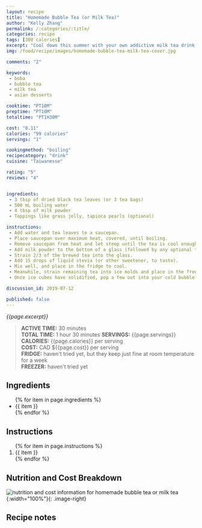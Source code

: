 ```yaml
---
layout: recipe
title: "Homemade Bubble Tea (or Milk Tea)"
author: "Kelly Zhang"
permalink: /:categories/:title/
categories: recipe
tags: [300 calories]
excerpt: "Cool down this summer with your own addictive milk tea drink for a fraction of the cost of boba shops! Here I give options for brewing your own tea or using a pre-mixed powder."
img: /food/recipe/images/homemade-bubble-tea-milk-tea-cover.jpg

comments: "2"

keywords:
 - boba
 - bubble tea
 - milk tea
 - asian desserts

cooktime: "PT10M"
preptime: "PT10M"
totaltime: "PT1H30M"

cost: "0.11"
calories: "99 calories"
servings: "1"

cookingmethod: "boiling"
recipecategory: "drink"
cuisine: "Taiwanesse"

rating: "5"
reviews: "4"


ingredients:
 - 3 tbsp of dried black tea leaves (or 3 tea bags)
 - 500 mL boiling water
 - 4 tbsp of milk powder
 - Toppings like grass jelly, tapioca pearls (optional)

instructions:
 - Add water and tea leaves to a saucepan.
 - Place saucepan over maximum heat, covered, until boiling.
 - Remove saucepan from heat and let steep until the tea is cool enough to touch.
 - Add milk powder to the bottom of a glass (followed by any optional toppings, like grass jelly or tapioca pearls).
 - Strain 2/3 of the brewed tea into the glass.
 - Add 15 drops of liquid stevia (or other sweetener, to taste).
 - Mix well, and place in the fridge to cool.
 - Meanwhile, strain remaining tea into ice molds and place in the freezer to make ice cubes.
 - Once ice cubes have solidified, pop a few out into your cold bubble tea. Insert straw and enjoy!

discussion_id: 2019-07-12

published: false
---
```


*{{page.excerpt}}*

> **ACTIVE TIME:** 30 minutes  
> **TOTAL TIME:** 1 hour 30 minutes
> **SERVINGS:** {{page.servings}}  
> **CALORIES:** {{page.calories}} per serving  
> **COST:** CAD ${{page.cost}} per serving  
> **FRIDGE:** haven't tried yet, but they keep just fine at room temperature for a week  
> **FREEZER:** haven't tried yet

## Ingredients

<ul>
  {% for item in page.ingredients %}
    <li>{{ item }}</li>
  {% endfor %}
</ul>

## Instructions

<ol>
  {% for item in page.instructions %}
    <li>{{ item }}</li>
  {% endfor %}
</ol>


## Nutrition and Cost Breakdown

![nutrition and cost information for homemade bubble tea or milk tea](/food/recipe/images/homemade-bubble-tea-milk-tea-nutrition.jpg){:width="100%"}{: .image-right}

## Recipe notes
